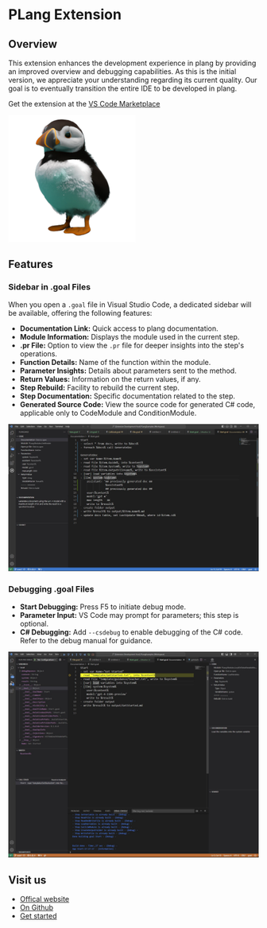 # PLang Extension

## Overview
This extension enhances the development experience in plang by providing an improved overview and debugging capabilities. As this is the initial version, we appreciate your understanding regarding its current quality. Our goal is to eventually transition the entire IDE to be developed in plang.

Get the extension at the [VS Code Marketplace](https://marketplace.visualstudio.com/items?itemName=PlangHQ.plang-extension)

![plang logo](logo.png)

## Features

### Sidebar in .goal Files
When you open a `.goal` file in Visual Studio Code, a dedicated sidebar will be available, offering the following features:

- **Documentation Link:** Quick access to plang documentation.
- **Module Information:** Displays the module used in the current step.
- **.pr File:** Option to view the `.pr` file for deeper insights into the step's operations.
- **Function Details:** Name of the function within the module.
- **Parameter Insights:** Details about parameters sent to the method.
- **Return Values:** Information on the return values, if any.
- **Step Rebuild:** Facility to rebuild the current step.
- **Step Documentation:** Specific documentation related to the step.
- **Generated Source Code:** View the source code for generated C# code, applicable only to CodeModule and ConditionModule.

![Screenshot of the VS Code plang extension](screenshot.jpg)

### Debugging .goal Files

- **Start Debugging:** Press F5 to initiate debug mode.
- **Parameter Input:** VS Code may prompt for parameters; this step is optional.
- **C# Debugging:** Add `--csdebug` to enable debugging of the C# code. Refer to the debug manual for guidance.

![View of the VS Code plang extension in debug mode](debugmode.jpg)

## Visit us
- [Offical website](https://plang.is)
- [On Github](https://github.com/PLangHQ/)
- [Get started](https://github.com/PLangHQ/plang/blob/main/Documentation/GetStarted.md)
